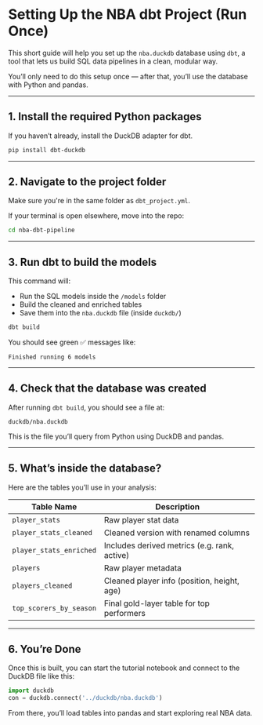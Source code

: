 # Setting Up the NBA dbt Project (Run Once)

This short guide will help you set up the `nba.duckdb` database using `dbt`, a tool that lets us build SQL data pipelines in a clean, modular way.

You’ll only need to do this setup once — after that, you’ll use the database with Python and pandas.

---

## 1. Install the required Python packages

If you haven’t already, install the DuckDB adapter for dbt.

```bash
pip install dbt-duckdb
```

---

## 2. Navigate to the project folder

Make sure you're in the same folder as `dbt_project.yml`.

If your terminal is open elsewhere, move into the repo:

```bash
cd nba-dbt-pipeline
```

---

## 3. Run dbt to build the models

This command will:
- Run the SQL models inside the `/models` folder
- Build the cleaned and enriched tables
- Save them into the `nba.duckdb` file (inside `duckdb/`)

```bash
dbt build
```

You should see green ✅ messages like:
```
Finished running 6 models
```

---

## 4. Check that the database was created

After running `dbt build`, you should see a file at:

```
duckdb/nba.duckdb
```

This is the file you’ll query from Python using DuckDB and pandas.

---

## 5. What’s inside the database?

Here are the tables you’ll use in your analysis:

| Table Name              | Description                                  |
|-------------------------|----------------------------------------------|
| `player_stats`          | Raw player stat data                         |
| `player_stats_cleaned`  | Cleaned version with renamed columns         |
| `player_stats_enriched` | Includes derived metrics (e.g. rank, active) |
| `players`               | Raw player metadata                          |
| `players_cleaned`       | Cleaned player info (position, height, age)  |
| `top_scorers_by_season` | Final gold-layer table for top performers    |

---

## 6. You’re Done

Once this is built, you can start the tutorial notebook and connect to the DuckDB file like this:

```python
import duckdb
con = duckdb.connect('../duckdb/nba.duckdb')
```

From there, you’ll load tables into pandas and start exploring real NBA data.

